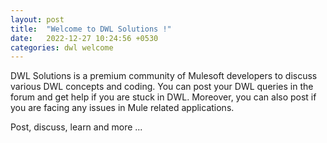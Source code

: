 ```yaml
---
layout: post
title:  "Welcome to DWL Solutions !"
date:   2022-12-27 10:24:56 +0530
categories: dwl welcome
---
```

DWL Solutions is a premium community of Mulesoft developers to discuss various DWL concepts and coding. You can post your DWL queries in the forum and get help if you are stuck in DWL. Moreover, you can also post if you are facing any issues in Mule related applications.

Post, discuss, learn and more ...